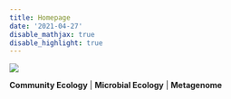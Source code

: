 ```yaml
---
title: Homepage
date: '2021-04-27'
disable_mathjax: true
disable_highlight: true
---
```


![](/images/tree.jpg)

**Community Ecology**	|	**Microbial Ecology**	|	**Metagenome**